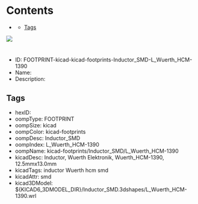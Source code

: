 



Contents
========

* [](#)
	* [Tags](#tags)
  
![][im]
# 

- ID: FOOTPRINT-kicad-kicad-footprints-Inductor_SMD-L_Wuerth_HCM-1390
- Name: 
- Description: 

## Tags

- hexID: 
- oompType: FOOTPRINT
- oompSize: kicad
- oompColor: kicad-footprints
- oompDesc: Inductor_SMD
- oompIndex: L_Wuerth_HCM-1390
- oompName: kicad-footprints/Inductor_SMD/L_Wuerth_HCM-1390
- kicadDesc: Inductor, Wuerth Elektronik, Wuerth_HCM-1390, 12.5mmx13.0mm
- kicadTags: inductor Wuerth hcm smd
- kicadAttr: smd
- kicad3DModel: ${KICAD6_3DMODEL_DIR}/Inductor_SMD.3dshapes/L_Wuerth_HCM-1390.wrl



[im]: image.png
